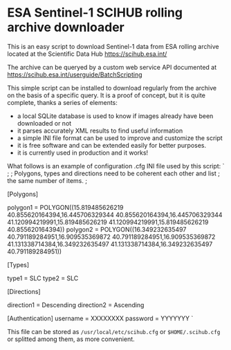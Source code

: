 ESA Sentinel-1 SCIHUB rolling archive downloader
================================================

This is an easy script to download Sentinel-1 data from ESA rolling archive
located at the Scientific Data Hub https://scihub.esa.int/

The archive can be queryed by a custom web service API documented at
https://scihub.esa.int/userguide/BatchScripting

This simple script can be installed to download regularly from the
archive on the basis of a specific query. It is a proof of concept,
but it is quite complete, thanks a series of elements:

 * a local SQLite database is used to know if images already have
   been downloaded or not
 * it parses accurately XML results to find useful information
 * a simple INI file format can be used to improve and customize
   the script
 * it is free software and can be extended easily for better purposes.
 * it is currently used in production and it works!

What follows is an example of configuration .cfg INI file used by this script:
`
   ;
   ; Polygons, types and directions need to be coherent each other and list
   ; the same number of items.
   ;
   
   [Polygons]
   
   polygon1 = POLYGON((15.819485626219 40.855620164394,16.445706329344 40.855620164394,16.445706329344 41.120994219991,15.819485626219 41.120994219991,15.819485626219 40.855620164394))
   polygon2 = POLYGON((16.349232635497 40.791189284951,16.909535369872 40.791189284951,16.909535369872 41.131338714384,16.349232635497 41.131338714384,16.349232635497 40.791189284951))
   
   [Types]
   
   type1 = SLC
   type2 = SLC
   
   [Directions]
   
   direction1 = Descending
   direction2 = Ascending
   
   [Authentication]
   username = XXXXXXXX
   password = YYYYYYY
`

This file can be stored as `/usr/local/etc/scihub.cfg` or `$HOME/.scihub.cfg` or
splitted among them, as more convenient.
   
